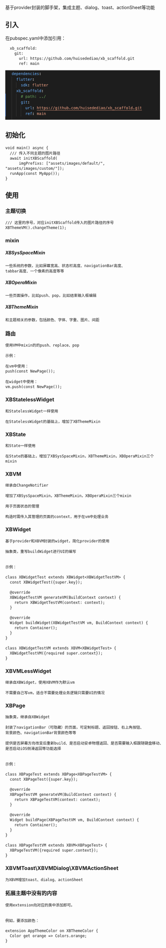 <!--
This README describes the package. If you publish this package to pub.dev,
this README's contents appear on the landing page for your package.

For information about how to write a good package README, see the guide for
[writing package pages](https://dart.dev/guides/libraries/writing-package-pages).

For general information about developing packages, see the Dart guide for
[creating packages](https://dart.dev/guides/libraries/create-library-packages)
and the Flutter guide for
[developing packages and plugins](https://flutter.dev/developing-packages).
-->

基于provider封装的脚手架，集成主题、dialog、toast、actionSheet等功能

## 引入
在pubspec.yaml中添加引用：
```
  xb_scaffold:
    git:
      url: https://github.com/huisedediao/xb_scaffold.git
      ref: main
```
![Alt text](import.png)

## 初始化
```
void main() async {
  /// 传入不同主题的图片路径
  await initXBScaffold(
      imgPrefixs: ["assets/images/default/", "assets/images/custom/"]);
  runApp(const MyApp());
}
```

## 使用

### 主题切换
```
/// 这里的序号，对应initXBScaffold传入的图片路径的序号
XBThemeVM().changeTheme(1);
```

### mixin
##### XBSysSpaceMixin
```
一些系统的参数，比如屏幕宽高、状态栏高度、navigationBar高度、
tabbar高度、一个像素的高度等等
```
##### XBOperaMixin
```
一些页面操作，比如push、pop，比如结束输入框编辑
```

##### XBThemeMixin
```
和主题相关的参数，包括颜色、字体、字重、图片、间距
```

### 路由
```
使用VM中mixin的的push、replace、pop

示例：

在vm中使用：
push(const NewPage());

在widget中使用：
vm.push(const NewPage());
```

### XBStatelessWidget
```
和StatelessWidget一样使用

在StatelessWidget的基础上，增加了XBThemeMixin
```

### XBState
```
和State一样使用

在State的基础上，增加了XBSysSpaceMixin，XBThemeMixin，XBOperaMixin三个mixin
```
### XBVM
```
继承自ChangeNotifier

增加了XBSysSpaceMixin，XBThemeMixin，XBOperaMixin三个mixin

用于页面状态的管理

构造时需传入其管理的页面的context，用于在vm中处理业务
```

### XBWidget
```
基于provider和XBVM封装的widget，简化provider的使用

抽象类，重写buildWidget进行UI的编写


示例：

class XBWidgetTest extends XBWidget<XBWidgetTestVM> {
  const XBWidgetTest({super.key});

  @override
  XBWidgetTestVM generateVM(BuildContext context) {
    return XBWidgetTestVM(context: context);
  }

  @override
  Widget buildWidget(XBWidgetTestVM vm, BuildContext context) {
    return Container();
  }
}

class XBWidgetTestVM extends XBVM<XBWidgetTest> {
  XBWidgetTestVM({required super.context});
}
```

### XBVMLessWidget
```
继承自XBWidget，使用XBVM作为默认vm

不需要自己写vm，适合不需要处理业务逻辑只需要UI的情况
```

### XBPage
```
抽象类，继承自XBWidget

封装了navigationBar（可隐藏）的页面，可定制标题、返回按钮、右上角按钮、
背景颜色、navigationBar背景颜色等等

提供是否屏幕方向改变后重新build、是否启动安卓物理返回、是否需要输入框跟随键盘移动、是否启动iOS侧滑返回等功能选择


示例：

class XBPageTest extends XBPage<XBPageTestVM> {
  const XBPageTest({super.key});

  @override
  XBPageTestVM generateVM(BuildContext context) {
    return XBPageTestVM(context: context);
  }

  @override
  Widget buildPage(XBPageTestVM vm, BuildContext context) {
    return Container();
  }
}

class XBPageTestVM extends XBVM<XBPageTest> {
  XBPageTestVM({required super.context});
}
```

### XBVMToast\XBVMDialog\XBVMActionSheet
```
为XBVM增加toast、dialog、actionSheet
```

### 拓展主题中没有的内容

```
使用extension向对应的类中添加即可。


例如，要添加颜色：

extension AppThemeColor on XBThemeColor {
  Color get orange => Colors.orange;
}
```

